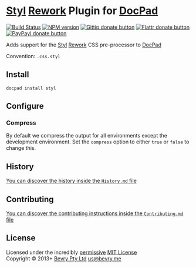 # [Styl](https://github.com/visionmedia/styl) [Rework](https://github.com/visionmedia/rework) Plugin for [DocPad](http://docpad.org)

[![Build Status](https://secure.travis-ci.org/docpad/docpad-plugin-styl.png?branch=master)](http://travis-ci.org/docpad/docpad-plugin-styl "Check this project's build status on TravisCI")
[![NPM version](https://badge.fury.io/js/docpad-plugin-styl.png)](https://npmjs.org/package/docpad-plugin-styl "View this project on NPM")
[![Gittip donate button](http://badgr.co/gittip/docpad.png)](https://www.gittip.com/docpad/ "Donate weekly to this project using Gittip")
[![Flattr donate button](https://raw.github.com/balupton/flattr-buttons/master/badge-89x18.gif)](http://flattr.com/thing/344188/balupton-on-Flattr "Donate monthly to this project using Flattr")
[![PayPayl donate button](https://www.paypalobjects.com/en_AU/i/btn/btn_donate_SM.gif)](https://www.paypal.com/au/cgi-bin/webscr?cmd=_flow&SESSION=IHj3DG3oy_N9A9ZDIUnPksOi59v0i-EWDTunfmDrmU38Tuohg_xQTx0xcjq&dispatch=5885d80a13c0db1f8e263663d3faee8d14f86393d55a810282b64afed84968ec "Donate once-off to this project using Paypal")

Adds support for the [Styl](https://github.com/visionmedia/styl) [Rework](https://github.com/visionmedia/rework) CSS pre-processor to [DocPad](http://docpad.org)

Convention:  `.css.styl`


## Install

```
docpad install styl
```


## Configure

### Compress
By default we compress the output for all environments except the development environment. Set the `compress` option to either `true` or `false` to change this.


## History
[You can discover the history inside the `History.md` file](https://github.com/bevry/docpad-plugin-styl/blob/master/History.md#files)


## Contributing
[You can discover the contributing instructions inside the `Contributing.md` file](https://github.com/bevry/docpad-plugin-styl/blob/master/Contributing.md#files)


## License
Licensed under the incredibly [permissive](http://en.wikipedia.org/wiki/Permissive_free_software_licence) [MIT License](http://creativecommons.org/licenses/MIT/)
<br/>Copyright &copy; 2013+ [Bevry Pty Ltd](http://bevry.me) <us@bevry.me>